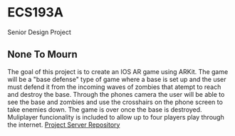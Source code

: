 # ECS193A
Senior Design Project

## None To Mourn
The goal of this project is to create an IOS AR game using
ARKit. The game will be a "base defense" type of game where a 
base is set up and the user must defend it from the incoming
waves of zombies that atempt to reach and destroy the base. Through the
phones camera the user will be able to see the base and zombies
and use the crosshairs on the phone screen to take enemies down.
The game is over once the base is destroyed. Muliplayer 
funcionality is included to allow up to four players play through the internet.
[Project Server Repository](https://github.com/j-a-smith/ECS193A-B-Server)

